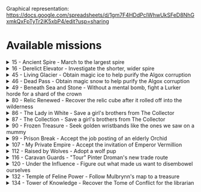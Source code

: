 Graphical representation: https://docs.google.com/spreadsheets/d/1gm7F4HDdPcIWhwUkSFeD8NhGxmkQxFpTyTr2iK5xbP4/edit?usp=sharing

# Available missions

<details>
  <summary>15 - Ancient Spire - March to the largest spire</summary>
  
- Region: **Crystal Fields**
- Enemies: **Chaos Demon, Robotic Boltshooter, Ruined Machine**
- Linked to: **23, 24**

</details>
<details>
  <summary>16 - Derelict Elevator - Investigate the shorter, wider spire</summary>
  
- Region: **Crystal Fields**
- Enemies: **Ancient Artillery, Flaming Bladespinner, Ruined Machine**
- Linked to: **25, 26**

</details>
<details>
  <summary>45 - Living Glacier - Obtain magic ice to help purify the Algox corruption</summary>
  
- Storyline: Algox
- Region: **Biting Sea**
- Enemies: **Abael Herder, Abael Scout, Lightning Eel, Piranha Pig**
- Requirements:
  - [x] Climbing Gear
- Unlocks: **52**

</details>
<details>
  <summary>46 - Dead Pass - Obtain magic snow to help purify the Algox corruption</summary>
  
- Storyline: Algox
- Region: **Copperneck Mountains**
- Enemies: **Burrowing Blade, Frozen Corpse, Shrike Fiend**
- Requirements:
  - [x] Sled
- Unlocks: **52**

</details>
<details>
  <summary>49 - Beneath Sea and Stone - Without a mental bomb, fight a Lurker horde for a shard of the crown</summary>
  
- Region: **Biting Sea**
- Enemies: **Black Imp, Deep Terror, Frost Demon**
- Unlocks and Linked to: **53**

</details>
<details>
  <summary>80 - Relic Renewed - Recover the relic cube after it rolled off into the wilderness</summary>

- Region: **Frosthaven**
- Enemies: **Relic (Boss), Robotic Boltshooter, Ruined Machine, Steel Automaton**

</details>
<details>
  <summary>86 - The Lady in White - Save a girl's brothers from The Collector</summary>
- Job Posting
- Region: **Frosthaven**
- Enemies: **Black Imp, Earth Demon, Ice Wraith**

</details>
<details>
  <summary>87 - The Collection - Save a girl's brothers from The Collector</summary>
- Job Posting
- Region: **Whitefire Woods**
- Enemies: **Algox Archer, Algox Guard, Flaming Bladespinner, Lurker Clawcrusher, Polar Bear, Steel Automaton**
- Unlocks and Linked to: **88**

</details>
<details>
  <summary>90 - Frozen Treasure - Seek golden wristbands like the ones we saw on a mummy</summary>

- Was unlocked from job posting (town guard upgrade)
- Region: **Biting Sea**
- Enemies: **Frozen Corpse, Ice Wraith, Polar Bear, Snow Imp**
- Unlocks and Linked to: **91**

</details>
<details>
  <summary>99 - Prison Break - Accept the job posting of an elderly Orchid</summary>

- Was unlocked from job posting (town guard upgrade)
- Region: **???**
- Enemies: **Frozen Corpse, Robotic Boltshooter, Steel Automaton**
- Unlocks: **100**

</details>
<details>
  <summary>107 - My Private Empire - Accept the invitation of Emperor Vermillion</summary>

- Was unlocked as a random side scenario
- Requirements:
  - [x] Climbing Gear
- Region: **Copperneck Mountains**
- Enemies: **Flaming Bladespinner, Living Bones, Living Doom, Living Spirit, Robotic Boltshooter, Ruined Machine, Steel Automaton**

</details>
<details>
  <summary>112 - Raised by Wolves - Adopt a wolf pup</summary>

- Was unlocked by event
- Region: **Frosthaven**
- Enemies: **Burrowing Blade, Chaos Demon, Earth Demon, Hound**

</details>
<details>
  <summary>116 - Caravan Guards - "Tour" Pinter Droman's new trade route</summary>

- Region: **Frosthaven**
- Enemies: **Algox Archer, Algox Guard, Algox Icespeaker, Algox Scout**

</details>
<details>
  <summary>120 - Under the Influence - Figure out what made us want to disembowel ourselves</summary>

- Was unlocked by event
- Region: **Frosthaven**
- Enemies: **City Guard, Hound, Robotic Boltshooter, Steel Automaton, Vermling Priest, Vermling Scout**

</details>
<details>
  <summary>132 - Temple of Feline Power - Follow Mulbrynn's map to a treasure</summary>

- Was unlocked by job posting
- Region: **Imperial Mountains**
- Enemies: **Frost Demon, Frozen Corpse, Ice Wraith, Snow Imp**

</details>
<details>
  <summary>134 - Tower of Knowledge - Recover the Tome of Conflict for the librarian</summary>

- Was unlocked by event
- Requirements:
  - [x] _Into the Forest_ achievement
- Region: **Radiant Forest**
- Enemies: **Flaming Bladespinner, Robotic Boltshooter, Ruined Machine, Shrike Fiend, Steel Automaton**

</details>

